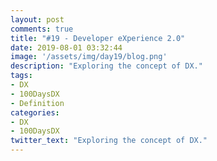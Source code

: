 ```yaml
---
layout: post
comments: true
title: "#19 - Developer eXperience 2.0"
date: 2019-08-01 03:32:44
image: '/assets/img/day19/blog.png'
description: "Exploring the concept of DX."
tags:
- DX 
- 100DaysDX
- Definition
categories:
- DX
- 100DaysDX
twitter_text: "Exploring the concept of DX."
---
```


